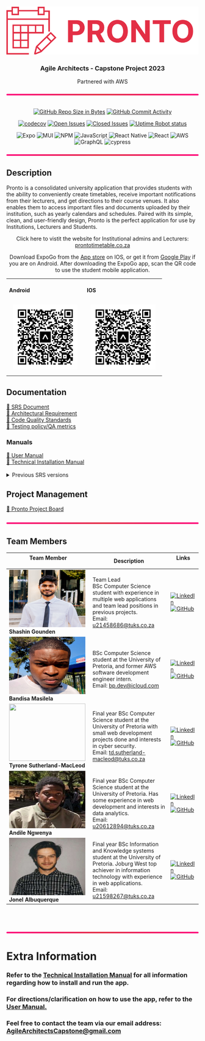 <p align = "center">
<img src="Documentation/ReadME Resources/Images/ProntoLogo.svg" alt="Alt text" title="Logo">
</p>

<h3 align ='center'> Agile Architects - Capstone Project 2023 </h3>
<p align = 'center'>Partnered with AWS</p>

<img src="Documentation/ReadME Resources/Images/bar.png" alt="Alt text" title="bar">

<div align = "center">
<br>

[![GitHub Repo Size in Bytes](https://img.shields.io/github/languages/code-size/COS301-SE-2023/Pronto)](https://github.com/COS301-SE-2023/Pronto)
[![GitHub Commit Activity](https://img.shields.io/github/commit-activity/w/COS301-SE-2023/Pronto)](https://github.com/COS301-SE-2023/Pronto)

[![codecov](https://codecov.io/github/COS301-SE-2023/Pronto/graph/badge.svg?token=E5XAZ3LOGP)](https://codecov.io/github/COS301-SE-2023/Pronto)
[![Open Issues](https://img.shields.io/github/issues/COS301-SE-2023/Pronto.svg?style=flat-square)](https://github.com/COS301-SE-2023/Pronto/issues)
[![Closed Issues](https://img.shields.io/github/issues-closed/COS301-SE-2023/Pronto.svg?style=flat-square)](https://github.com/COS301-SE-2023/Pronto/issues?q=is%3Aissue+is%3Aclosed)
[![Uptime Robot status](https://img.shields.io/uptimerobot/ratio/7/m794371847-738190ed660788defde4f595?style=flat-square)](https://img.shields.io/uptimerobot/ratio/7/m794371847-738190ed660788defde4f595)

![Expo](https://img.shields.io/badge/expo-1C1E24?style=for-the-badge&logo=expo&logoColor=#D04A37)
![MUI](https://img.shields.io/badge/MUI-%230081CB.svg?style=for-the-badge&logo=mui&logoColor=white)
![NPM](https://img.shields.io/badge/NPM-%23CB3837.svg?style=for-the-badge&logo=npm&logoColor=white)
![JavaScript](https://img.shields.io/badge/javascript-%23323330.svg?style=for-the-badge&logo=javascript&logoColor=%23F7DF1E)
![React Native](https://img.shields.io/badge/react_native-%2320232a.svg?style=for-the-badge&logo=react&logoColor=%2361DAFB)
![React](https://img.shields.io/badge/react-%2320232a.svg?style=for-the-badge&logo=react&logoColor=%2361DAFB)
![AWS](https://img.shields.io/badge/AWS-%23FF9900.svg?style=for-the-badge&logo=amazon-aws&logoColor=white)
![GraphQL](https://img.shields.io/badge/-GraphQL-E10098?style=for-the-badge&logo=graphql&logoColor=white)
![cypress](https://img.shields.io/badge/-cypress-%23E5E5E5?style=for-the-badge&logo=cypress&logoColor=058a5e)
</div>
<img src="Documentation/ReadME Resources/Images/bar.png" alt="Alt text" title="bar">

## Description

Pronto is a consolidated university application that provides students with the ability to conveniently create timetables, receive important notifications from their lecturers, and get directions to their course venues. It also enables them to access important files and documents uploaded by their institution, such as yearly calendars and schedules. Paired with its simple, clean, and user-friendly design, Pronto is the perfect application for use by Institutions, Lecturers and Students.<br>

<p align = "center">Click here to vistit the website for Institutional admins and Lecturers: <a href="https://www.prontotimetable.co.za"> prontotimetable.co.za </a></p> 
 <p align = "center" >Download ExpoGo from the <a href="https://itunes.apple.com/app/apple-store/id982107779">App store</a> on IOS, or get it from <a href="https://play.google.com/store/apps/details?id=host.exp.exponent&referrer=www">Google Play</a> if you are on Android. After downloading the ExpoGo app, scan the QR code to use the student mobile application. </p>


  <table align="center">
  <tr>
    <td align: "center">
      <h4 align: "center">Android</h4>
      <img src="Documentation/ReadME Resources/Images/AndroidQR.png" alt="QR code 1" title="QR 1" style="width: 170px; margin: 10px;">
    </td>
    <td align: "center">
      <h4 align: "center">IOS</h4>
      <img src="Documentation/ReadME Resources/Images/AndroidQR.png" alt="QR code 2" title="QR 2" style="width: 170px; margin: 10px;">
    </td>
  </tr>
</table>


## Documentation
<div><a href="https://github.com/COS301-SE-2023/Pronto/blob/main/Documentation/Demo%204%20documents/Demo4%20SRS.pdf">🧾 SRS Document</a></div>
<div><a href="https://github.com/COS301-SE-2023/Pronto/blob/main/Documentation/Demo%204%20documents/Architectural%20Requirements.pdf">🧾 Architectural Requirement</a></div>
<div><a href="https://github.com/COS301-SE-2023/Pronto/blob/main/Documentation/Demo%204%20documents/Code%20Quality%20Standards.pdf">🧾 Code Quality Standards</a></div>
<div><a href="https://github.com/COS301-SE-2023/Pronto/blob/main/Documentation/Demo%204%20documents/Testing%20Policy.pdf">🧾 Testing policy/QA metrics</a></div>

### Manuals
<div><a href="https://github.com/COS301-SE-2023/Pronto/blob/main/Documentation/Demo%204%20documents/User%20Manual.pdf">🧾 User Manual</a></div>
<div><a href="https://github.com/COS301-SE-2023/Pronto/blob/main/Documentation/Demo%204%20documents/Technical%20Installation.pdf">🧾 Technical Installation Manual</a></div>

<br>

<details>
  <summary>Previous SRS versions</summary>
  <ol style="list-style: none">
    <li><a href="https://github.com/COS301-SE-2023/Pronto/blob/main/Documentation/Demo%201%20documents/Demo%201%20SRS.pdf">🧾 Demo 1: SRS Document</a></li>
    <li><a href="https://github.com/COS301-SE-2023/Pronto/blob/main/Documentation/Demo%202%20documents/Demo2%20SRS.pdf">🧾 Demo 2: SRS Document</a></li>
  </ol>
</details>

## Project Management

<div><a href="https://github.com/orgs/COS301-SE-2023/projects/24">📅 Pronto Project Board </a></div>
<br>

<img src="Documentation/ReadME Resources/Images/bar.png" alt="Alt text" title="bar">

## Team Members

| **Team Member** <br><img width=375/>                                                                                     | **Description**                                                                                                                                                                                                 | **Links** <img width=400/>                                                                                                                                                                                                                                                                                               |
| ------------------------------------------------------------------------------------------------------------------------ | --------------------------------------------------------------------------------------------------------------------------------------------------------------------------------------------------------------- | ------------------------------------------------------------------------------------------------------------------------------------------------------------------------------------------------------------------------------------------------------------------------------------------------------------------------ |
| <img src="Documentation/ReadME Resources/Images/shashin.jpg" width=200px height=150px> <br/> **Shashin Gounden**          | Team Lead <br> BSc Computer Science student with experience in multiple web applications and team lead positions in previous projects. <br> Email: u21458686@tuks.co.za                                         | [![LinkedIn](https://img.shields.io/badge/LinkedIn-0077B5?style=for-the-badge&logo=linkedin&logoColor=white)](https://www.linkedin.com/in/shashin-gounden-497725266/) <br> [![GitHub](https://img.shields.io/badge/GitHub-100000?style=for-the-badge&logo=github&logoColor=white)](https://github.com/ShashinGounden)    |
| <img src="Documentation/ReadME Resources/Images/bandisa.jpg" width=200px height=150px> <br/> **Bandisa Masilela**         | BSc Computer Science student at the University of Pretoria, and former AWS software development engineer intern. <br> Email: bp.dev@icloud.com                                                                  | [![LinkedIn](https://img.shields.io/badge/LinkedIn-0077B5?style=for-the-badge&logo=linkedin&logoColor=white)](https://linkedin.com/in/Bandisa) <br> [![GitHub](https://img.shields.io/badge/GitHub-100000?style=for-the-badge&logo=github&logoColor=white)](https://github.com/Bandisa)                                  |
| <img src="Documentation/ReadME Resources/Images/tyrone.jpg" width=200px height=150px> <br/> **Tyrone Sutherland-MacLeod** | Final year BSc Computer Science student at the University of Pretoria with small web development projects done and interests in cyber security. <br> Email: td.sutherland-macleod@tuks.co.za                    | [![LinkedIn](https://img.shields.io/badge/LinkedIn-0077B5?style=for-the-badge&logo=linkedin&logoColor=white)](https://www.linkedin.com/in/tyrone-sutherland-macleod-6a3492253/) <br> [![GitHub](https://img.shields.io/badge/GitHub-100000?style=for-the-badge&logo=github&logoColor=white)](https://github.com/Tymac15) |
| <img src="Documentation/ReadME Resources/Images/andile.jpg" width=200px height=150px> <br/> **Andile Ngwenya**            | Final year BSc Computer Science student at the University of Pretoria. Has some experience in web development and interests in data analytics.<br> Email: u20612894@tuks.co.za                                  | [![LinkedIn](https://img.shields.io/badge/LinkedIn-0077B5?style=for-the-badge&logo=linkedin&logoColor=white)](www.linkedin.com/in/andile-ngwenya-840686267) <br> [![GitHub](https://img.shields.io/badge/GitHub-100000?style=for-the-badge&logo=github&logoColor=white)](https://github.com/u20612894)                   |
| <img src="Documentation/ReadME Resources/Images/jonel.jpg" width=200px height=150px> <br/> **Jonel Albuquerque**          | Final year BSc Information and Knowledge systems student at the University of Pretoria. Joburg West top achiever in information technology with experience in web applications.<br> Email: u21598267@tuks.co.za | [![LinkedIn](https://img.shields.io/badge/LinkedIn-0077B5?style=for-the-badge&logo=linkedin&logoColor=white)](https://www.linkedin.com/in/jonel-albuquerque-5b82b723a) <br> [![GitHub](https://img.shields.io/badge/GitHub-100000?style=for-the-badge&logo=github&logoColor=white)](https://github.com/u21598267)        |

<br><br>

<img src="Documentation/ReadME Resources/Images/bar.png" alt="Alt text" title="bar">

# Extra Information

<h3> Refer to the <a href ="https://github.com/COS301-SE-2023/Pronto/blob/main/Documentation/Demo%204%20documents/Technical%20Installation.pdf">Technical Installation Manual</a> for all information regarding how to install and run the app. </h3>

### For directions/clarification on how to use the app, refer to the <a href="https://github.com/COS301-SE-2023/Pronto/blob/main/Documentation/Demo%204%20documents/User%20Manual.pdf"> User Manual.</a>

### Feel free to contact the team via our email address: AgileArchitectsCapstone@gmail.com

